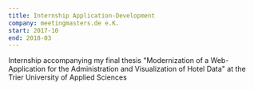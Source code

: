 ```yaml
---
title: Internship Application-Development
company: meetingmasters.de e.K.
start: 2017-10
end: 2018-03
---
```


Internship accompanying my final thesis "Modernization of a Web-Application for the Administration and Visualization of Hotel Data" at the Trier University of Applied Sciences
